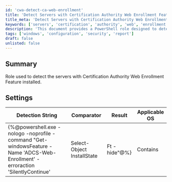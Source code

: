 ```yaml
---
id: 'cwa-detect-ca-web-enrollment'
title: 'Detect Servers with Certification Authority Web Enrollment Feature'
title_meta: 'Detect Servers with Certification Authority Web Enrollment Feature'
keywords: ['servers', 'certification', 'authority', 'web', 'enrollment']
description: 'This document provides a PowerShell role designed to detect servers that have the Certification Authority Web Enrollment feature installed. It includes a detailed detection string and settings for compatibility with Windows operating systems.'
tags: ['windows', 'configuration', 'security', 'report']
draft: false
unlisted: false
---
```

## Summary

Role used to detect the servers with Certification Authority Web Enrollment Feature installed.

## Settings

| Detection String                                                                                     | Comparator | Result    | Applicable OS |
|------------------------------------------------------------------------------------------------------|------------|-----------|----------------|
| {%@powershell.exe -nologo -noprofile -command "Get-windowsFeature -Name 'ADCS-Web-Enrollment' -erroraction 'SilentlyContinue' | Select-Object InstallState | Ft -hide"@%} | Contains    | Installed | Windows        |



